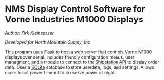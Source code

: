 # NMS Display Control Software for Vorne Industries M1000 Displays
*Author: Kirk Kleinsasser*

*Developed for North Mountain Supply, Inc*

This program uses [Flask](https://flask.palletsprojects.com/en/2.1.x/) to host a web server that controls Vorne M1000 displays over serial. Includes friendly configuration menus, user managment, and a module to connect to the [Shipstation API](https://help.shipstation.com/hc/en-us/articles/360025856212-ShipStation-API) to display order data. Uses a [SQLite](https://docs.python.org/3/library/sqlite3.html) database to store userdata, logs, and settings. Allows users to set power timeout to conserve power at night.

